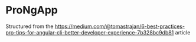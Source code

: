 # ProNgApp
Structured from the https://medium.com/@tomastrajan/6-best-practices-pro-tips-for-angular-cli-better-developer-experience-7b328bc9db81 article
